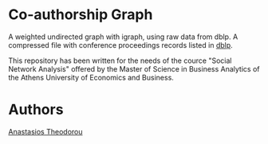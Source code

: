 # Co-authorship Graph
A weighted undirected graph with igraph, using raw data from dblp. A compressed file with conference proceedings records listed in [dblp](https://hive.di.uoa.gr/network-analysis/files/authors.csv.gz).

This repository has been written for the needs of the cource "Social Network Analysis" offered by the Master of Science in Business Analytics of the Athens University of Economics and Business.

# Authors
[Anastasios Theodorou](https://github.com/antheodorou) <br/>
